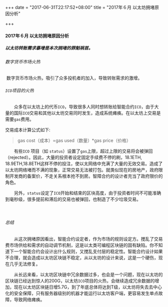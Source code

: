 +++
date = "2017-06-31T22:17:52+08:00"
title = "2017年６月 以太坊拥堵原因分析"

+++

#### 2017年６月 以太坊拥堵原因分析

##### 以太坊转账需求暴增是本次拥堵的罪魁祸首。

###### 数字货币市场火热

​	数字货币市场火热，吸引了众多投机者的加入，导致转账需求的激增。

###### `ICO`项目的火热

　　众多在以太坊上的代币`ICO`，导致很多人同时想转账给智能合约`ICO`，由于大量的国际`ICO`交易和其他以太坊交易同时发生，造成系统瘫痪。在以太坊上交易是需要`gas`费用。

交易成本计算公式如下:

> gas cost（成本）=gas used（数量）*gas price（价格）

　　有些`ICO` 项目（如 `status`）设置了`gas`上限，超过上限的交易将会被弹回（rejected）。因此，大量的投资者设定固定手续费不停的刷，18.1ETH, 18.9ETH,18.8ETH这样不停的投注，使以太网络中充满了大量的无效交易。造成了以太坊网络堵而不满的现象，正常交易无法被打包。就类似现在的房地产，政府限制开发商的备案价，不走关系根本抢不到房。智障合约的设计者充当了政府限价的角色。

　　另外，`status`设定了`ICO`开始和结束的区块高度，由于投资者时间不可能准确到毫秒级，很多提前和滞后的交易也被弹回，也制造了不少垃圾交易。

　　

###### 总结

　　从这次拥堵原因看出，智能合约设定者，作为市场的规则设定方。搅乱了交易费市场供给和需求的自动调节机制，这是以太类可编程区块链的固有缺陷。你不知道下一个智能合约会设计出什么规则，又搅乱支付层的稳定性。智能合约设计如果不合理，就会造成以太坊区块链不稳定，从以太坊的设计来说，这是一个硬伤，现在几乎无法修复。

　　从长远来看，以太坊区块链中冗余数据过多，也会是一个问题，现在以太坊的区块链已经达到惊人的200G，以太坊`ICO`项目的火热，会继续造成冗余数据的增加，现在以太坊区块链日增5.7G，到了年底总体将达到T级，以太坊将失去去中心化的安全保障，只有服务器级别的机器才能运行以太坊客户端，更容易发生单点故障，导致网络瘫痪。